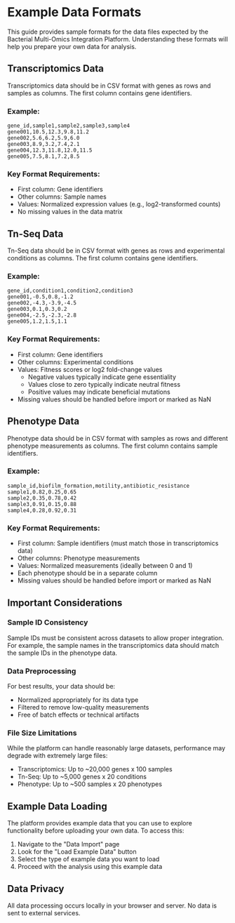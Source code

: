# Example Data Formats

This guide provides sample formats for the data files expected by the Bacterial Multi-Omics Integration Platform. Understanding these formats will help you prepare your own data for analysis.

## Transcriptomics Data

Transcriptomics data should be in CSV format with genes as rows and samples as columns. The first column contains gene identifiers.

### Example:

```csv
gene_id,sample1,sample2,sample3,sample4
gene001,10.5,12.3,9.8,11.2
gene002,5.6,6.2,5.9,6.0
gene003,8.9,3.2,7.4,2.1
gene004,12.3,11.8,12.0,11.5
gene005,7.5,8.1,7.2,8.5
```

### Key Format Requirements:
- First column: Gene identifiers
- Other columns: Sample names
- Values: Normalized expression values (e.g., log2-transformed counts)
- No missing values in the data matrix

## Tn-Seq Data

Tn-Seq data should be in CSV format with genes as rows and experimental conditions as columns. The first column contains gene identifiers.

### Example:

```csv
gene_id,condition1,condition2,condition3
gene001,-0.5,0.8,-1.2
gene002,-4.3,-3.9,-4.5
gene003,0.1,0.3,0.2
gene004,-2.5,-2.3,-2.8
gene005,1.2,1.5,1.1
```

### Key Format Requirements:
- First column: Gene identifiers
- Other columns: Experimental conditions
- Values: Fitness scores or log2 fold-change values
  - Negative values typically indicate gene essentiality
  - Values close to zero typically indicate neutral fitness
  - Positive values may indicate beneficial mutations
- Missing values should be handled before import or marked as NaN

## Phenotype Data

Phenotype data should be in CSV format with samples as rows and different phenotype measurements as columns. The first column contains sample identifiers.

### Example:

```csv
sample_id,biofilm_formation,motility,antibiotic_resistance
sample1,0.82,0.25,0.65
sample2,0.35,0.78,0.42
sample3,0.91,0.15,0.88
sample4,0.28,0.92,0.31
```

### Key Format Requirements:
- First column: Sample identifiers (must match those in transcriptomics data)
- Other columns: Phenotype measurements
- Values: Normalized measurements (ideally between 0 and 1)
- Each phenotype should be in a separate column
- Missing values should be handled before import or marked as NaN

## Important Considerations

### Sample ID Consistency

Sample IDs must be consistent across datasets to allow proper integration. For example, the sample names in the transcriptomics data should match the sample IDs in the phenotype data.

### Data Preprocessing

For best results, your data should be:
- Normalized appropriately for its data type
- Filtered to remove low-quality measurements
- Free of batch effects or technical artifacts

### File Size Limitations

While the platform can handle reasonably large datasets, performance may degrade with extremely large files:
- Transcriptomics: Up to ~20,000 genes x 100 samples
- Tn-Seq: Up to ~5,000 genes x 20 conditions
- Phenotype: Up to ~500 samples x 20 phenotypes

## Example Data Loading

The platform provides example data that you can use to explore functionality before uploading your own data. To access this:

1. Navigate to the "Data Import" page
2. Look for the "Load Example Data" button
3. Select the type of example data you want to load
4. Proceed with the analysis using this example data

## Data Privacy

All data processing occurs locally in your browser and server. No data is sent to external services.